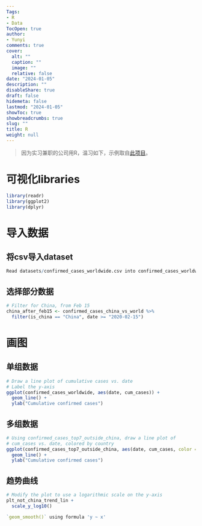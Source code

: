 ```yaml
---
Tags:
- R
- Data
TocOpen: true
author:
- Yunyi
comments: true
cover:
  alt: ""
  caption: ""
  image: ""
  relative: false
date: "2024-01-05"
description: ""
disableShare: true
draft: false
hidemeta: false
lastmod: "2024-01-05"
showToc: true
showbreadcrumbs: true
slug: ""
title: R
weight: null
---
```


> 因为实习兼职的公司用R，温习如下，示例取自[此项目](https://app.datacamp.com/workspace/w/980fb8cc-bfa9-4071-aea3-ca8b1e3a95a8/edit)。

# 可视化libraries

```R
library(readr)
library(ggplot2)
library(dplyr)
```

# 导入数据
## 将csv导入dataset

```R
Read datasets/confirmed_cases_worldwide.csv into confirmed_cases_worldwide
```

## 选择部分数据

```R
# Filter for China, from Feb 15
china_after_feb15 <- confirmed_cases_china_vs_world %>%
  filter(is_china == "China", date >= "2020-02-15")
```

# 画图

## 单组数据
```R
# Draw a line plot of cumulative cases vs. date
# Label the y-axis
ggplot(confirmed_cases_worldwide, aes(date, cum_cases)) +
  geom_line() +
  ylab("Cumulative confirmed cases")
```

## 多组数据

```R
# Using confirmed_cases_top7_outside_china, draw a line plot of
# cum_cases vs. date, colored by country
ggplot(confirmed_cases_top7_outside_china, aes(date, cum_cases, color = country)) +
  geom_line() +
  ylab("Cumulative confirmed cases")
```

## 趋势曲线

```R
# Modify the plot to use a logarithmic scale on the y-axis
plt_not_china_trend_lin +
  scale_y_log10()

`geom_smooth()` using formula 'y ~ x'
```
